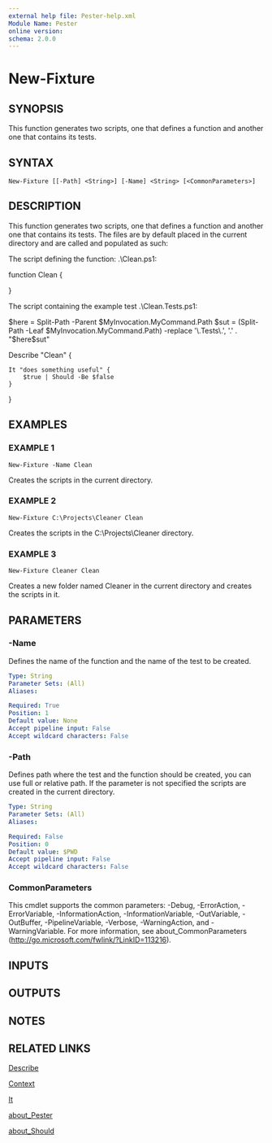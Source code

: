 ```yaml
---
external help file: Pester-help.xml
Module Name: Pester
online version:
schema: 2.0.0
---
```


# New-Fixture

## SYNOPSIS

This function generates two scripts, one that defines a function
and another one that contains its tests.

## SYNTAX

```
New-Fixture [[-Path] <String>] [-Name] <String> [<CommonParameters>]
```

## DESCRIPTION

This function generates two scripts, one that defines a function
and another one that contains its tests.
The files are by default
placed in the current directory and are called and populated as such:

The script defining the function: .\Clean.ps1:

function Clean {

}

The script containing the example test .\Clean.Tests.ps1:

$here = Split-Path -Parent $MyInvocation.MyCommand.Path
$sut = (Split-Path -Leaf $MyInvocation.MyCommand.Path) -replace '\.Tests\.', '.'
.
"$here\$sut"

Describe "Clean" {

    It "does something useful" {
        $true | Should -Be $false
    }

}

## EXAMPLES

### EXAMPLE 1

```
New-Fixture -Name Clean
```

Creates the scripts in the current directory.

### EXAMPLE 2

```
New-Fixture C:\Projects\Cleaner Clean
```

Creates the scripts in the C:\Projects\Cleaner directory.

### EXAMPLE 3

```
New-Fixture Cleaner Clean
```

Creates a new folder named Cleaner in the current directory and creates the scripts in it.

## PARAMETERS

### -Name

Defines the name of the function and the name of the test to be created.

```yaml
Type: String
Parameter Sets: (All)
Aliases:

Required: True
Position: 1
Default value: None
Accept pipeline input: False
Accept wildcard characters: False
```

### -Path

Defines path where the test and the function should be created, you can use full or relative path.
If the parameter is not specified the scripts are created in the current directory.

```yaml
Type: String
Parameter Sets: (All)
Aliases:

Required: False
Position: 0
Default value: $PWD
Accept pipeline input: False
Accept wildcard characters: False
```

### CommonParameters
This cmdlet supports the common parameters: -Debug, -ErrorAction, -ErrorVariable, -InformationAction, -InformationVariable, -OutVariable, -OutBuffer, -PipelineVariable, -Verbose, -WarningAction, and -WarningVariable. For more information, see about_CommonParameters (http://go.microsoft.com/fwlink/?LinkID=113216).

## INPUTS

## OUTPUTS

## NOTES

## RELATED LINKS

[Describe](Describe.md)

[Context](Context.md)

[It](It.md)

[about_Pester](about_Pester.md)

[about_Should](about_Should.md)
